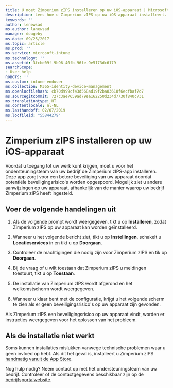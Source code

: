 ```yaml
---
title: U moet Zimperium zIPS installeren op uw iOS-apparaat | Microsoft Docs
description: Lees hoe u Zimperium zIPS op uw iOS-apparaat installeert.
keywords: ''
author: lenewsad
ms.author: lanewsad
manager: dougeby
ms.date: 09/25/2017
ms.topic: article
ms.prod: ''
ms.service: microsoft-intune
ms.technology: ''
ms.assetid: 3fcbd09f-9b96-40fb-96fe-9e5173dc6179
searchScope:
- User help
ROBOTS: ''
ms.custom: intune-enduser
ms.collection: M365-identity-device-management
ms.openlocfilehash: cb70d999cf43d568ad19f2ba83618f6ecfbaf7d7
ms.sourcegitcommit: 727c3ae7659ad79ea162250d234d7730f840c731
ms.translationtype: HT
ms.contentlocale: nl-NL
ms.lasthandoff: 02/07/2019
ms.locfileid: "55844279"
---
```

# <a name="install-zimperium-zips-on-your-ios-device"></a>Zimperium zIPS installeren op uw iOS-apparaat

Voordat u toegang tot uw werk kunt krijgen, moet u voor het ondersteuningsteam van uw bedrijf de Zimperium zIPS-app installeren. Deze app zorgt voor een betere beveiliging van uw apparaat doordat potentiële beveiligingsrisico's worden opgespoord. Mogelijk ziet u andere aanwijzingen op uw apparaat, afhankelijk van de manier waarop uw bedrijf Zimperium zIPS heeft ingesteld.

## <a name="what-you-need-to-do"></a>Voer de volgende handelingen uit 

1.  Als de volgende prompt wordt weergegeven, tikt u op **Installeren**, zodat Zimperium zIPS op uw apparaat kan worden geïnstalleerd.

2. Wanneer u het volgende bericht ziet, tikt u op **Instellingen**, schakelt u **Locatieservices** in en tikt u op **Doorgaan**.

3. Controleer de machtigingen die nodig zijn voor Zimperium zIPS en tik op **Doorgaan**.

4. Bij de vraag of u wilt toestaan dat Zimperium zIPS u meldingen toestuurt, tikt u op **Toestaan**.

5. De installatie van Zimperium zIPS wordt afgerond en het welkomstscherm wordt weergegeven.

6. Wanneer u klaar bent met de configuratie, krijgt u het volgende scherm te zien als er geen beveiligingsrisico's op uw apparaat zijn gevonden.

Als Zimperium zIPS een beveiligingsrisico op uw apparaat vindt, worden er instructies weergegeven voor het oplossen van het probleem.

## <a name="if-the-installation-doesnt-work"></a>Als de installatie niet werkt

Soms kunnen installaties mislukken vanwege technische problemen waar u geen invloed op hebt. Als dit het geval is, installeert u Zimperium zIPS [handmatig vanuit de App Store](https://itunes.apple.com/app/zimperium-zips/id1030924459).

Nog hulp nodig? Neem contact op met het ondersteuningsteam van uw bedrijf. Controleer of de contactgegevens beschikbaar zijn op de [bedrijfsportalwebsite](https://go.microsoft.com/fwlink/?linkid=2010980).
